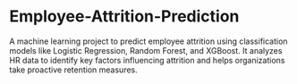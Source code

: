 # Employee-Attrition-Prediction
A machine learning project to predict employee attrition using classification models like Logistic Regression, Random Forest, and XGBoost. It analyzes HR data to identify key factors influencing attrition and helps organizations take proactive retention measures.
